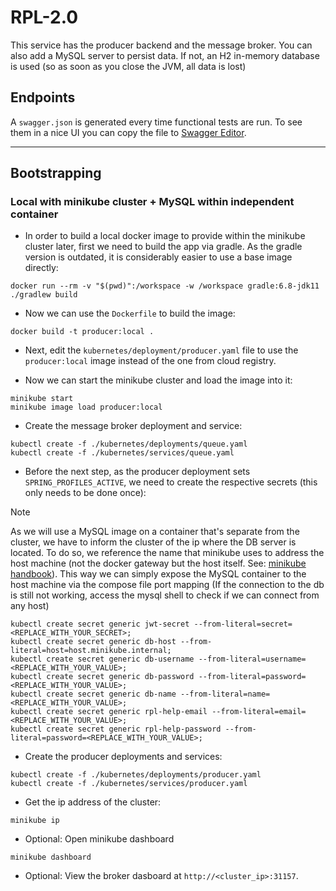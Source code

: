 # RPL-2.0

This service has the producer backend and the message broker.
You can also add a MySQL server to persist data. If not, an H2 in-memory database is used (so as soon 
as you close the JVM, all data is lost) 

## Endpoints

A `swagger.json` is generated every time functional tests are run.
To see them in a nice UI you can copy the file to [Swagger Editor](https://editor-next.swagger.io/).

---

## Bootstrapping

### Local with minikube cluster + MySQL within independent container

- In order to build a local docker image to provide within the minikube cluster later, first we need to build the app via gradle. As the gradle version is outdated, it is considerably easier to use a base image directly:

```shell script
docker run --rm -v "$(pwd)":/workspace -w /workspace gradle:6.8-jdk11 ./gradlew build
```

- Now we can use the `Dockerfile` to build the image:

```shell script
docker build -t producer:local .
```

- Next, edit the `kubernetes/deployment/producer.yaml` file to use the `producer:local` image instead of the one from cloud registry.

- Now we can start the minikube cluster and load the image into it:

```shell script
minikube start
minikube image load producer:local
```

- Create the message broker deployment and service:

```shell script
kubectl create -f ./kubernetes/deployments/queue.yaml
kubectl create -f ./kubernetes/services/queue.yaml
```

- Before the next step, as the producer deployment sets `SPRING_PROFILES_ACTIVE`, we need to create the respective secrets (this only needs to be done once):

> [!NOTE]  
> As we will use a MySQL image on a container that's separate from the cluster, we have to inform the cluster of the ip where the DB server is located. To do so, we reference the name that minikube uses to address the host machine (not the docker gateway but the host itself. See: [minikube handbook](https://minikube.sigs.k8s.io/docs/handbook/host-access/)). This way we can simply expose the MySQL container to the host machine via the compose file port mapping (If the connection to the db is still not working, access the mysql shell to check if we can connect from any host)

```shell script
kubectl create secret generic jwt-secret --from-literal=secret=<REPLACE_WITH_YOUR_SECRET>;
kubectl create secret generic db-host --from-literal=host=host.minikube.internal;
kubectl create secret generic db-username --from-literal=username=<REPLACE_WITH_YOUR_VALUE>;
kubectl create secret generic db-password --from-literal=password=<REPLACE_WITH_YOUR_VALUE>;
kubectl create secret generic db-name --from-literal=name=<REPLACE_WITH_YOUR_VALUE>;
kubectl create secret generic rpl-help-email --from-literal=email=<REPLACE_WITH_YOUR_VALUE>;
kubectl create secret generic rpl-help-password --from-literal=password=<REPLACE_WITH_YOUR_VALUE>;
```

- Create the producer deployments and services:

```shell script
kubectl create -f ./kubernetes/deployments/producer.yaml
kubectl create -f ./kubernetes/services/producer.yaml
```

- Get the ip address of the cluster:

```shell script
minikube ip
```

- Optional: Open minikube dashboard

```shell script
minikube dashboard
```

- Optional: View the broker dasboard at `http://<cluster_ip>:31157`.



